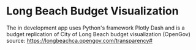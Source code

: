 # Long Beach Budget Visualization
The in development app uses Python's framework Plotly Dash and is a budget replication of City of Long Beach budget visualization (OpenGov) source: https://longbeachca.opengov.com/transparency#

![]()
